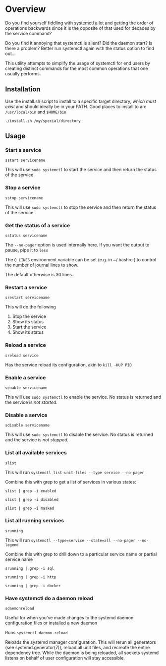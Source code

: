 # Overview

Do you find yourself fiddling with systemctl a lot and getting the order of 
operations backwards since it is the opposite of that used for decades by the 
service command?

Do you find it annoying that systemctl is silent?  Did the daemon start?  Is 
there a problem?  Better run systemctl again with the status option to
find out...

This utility attempts to simplify the usage of systemctl for end users by 
creating distinct commands for the most common operations that one usually
performs.

## Installation

Use the install.sh script to install to a specific target directory, *which
must exist* and should ideally be in your PATH.  Good places to install to
are `/usr/local/bin` and `$HOME/bin`

`./install.sh /my/special/directory`

## Usage

### Start a service

`sstart servicename`

This will use `sudo systemctl` to start the service and then return the status of the service

### Stop a service

`sstop servicename`

This will use `sudo systemctl` to stop the service and then return the status of the service

### Get the status of a service

`sstatus servicename`

The `--no-pager` option is used internally here. If you want the output to pause, pipe it to `less`

The `Q_LINES` environment variable can be set (e.g. in ~/.bashrc ) to control the number of journal lines to show.

The default otherwise is 30 lines.

### Restart a service

`srestart servicename`

This will do the following

1. Stop the service
2. Show its status
3. Start the service
4. Show its status

### Reload a service

`sreload service`

Has the service reload its configuration, akin to `kill -HUP PID`

### Enable a service

`senable servicename`

This will use `sudo systemctl` to enable the service. No status is returned and the service is
*not started.*

### Disable a service

`sdisable servicename`

This will use `sudo systemctl` to disable the service.  No status is returned and the service is
*not stopped.*

### List all available services

`slist`

This will run `systemctl list-unit-files --type service --no-pager`

Combine this with grep to get a list of services in various states:

`slist | grep -i enabled`

`slist | grep -i disabled`

`slist | grep -i masked`

### List all running services

`srunning`

This will run `systemctl --type=service --state=all --no-pager --no-legend`

Combine this with grep to drill down to a particular service name or partial service name

`srunning | grep -i sql`

`srunning | grep -i http`

`srunning | grep -i docker`

### Have systemctl do a daemon reload

`sdaemonreload`

Useful for when you've made changes to the systemd daemon configuration files or installed a new daemon

Runs `systemctl daemon-reload`

Reloads the systemd manager configuration. This will rerun all generators (see systemd.generator(7)), 
reload all unit files, and recreate the entire dependency tree. While the daemon is being reloaded, 
all sockets systemd listens on behalf of user configuration will stay accessible.


